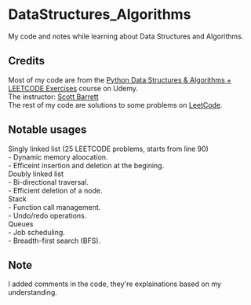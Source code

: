 # DataStructures_Algorithms
My code and notes while learning about Data Structures and Algorithms. <br>

## Credits

Most of my code are from the [Python Data Structures & Algorithms + LEETCODE Exercises](https://ascend.udemy.com/course/data-structures-algorithms-python/) course on Udemy. <br>
The instructor: [Scott Barrett](https://ascend.udemy.com/user/scott-barrett-16/) <br>
The rest of my code are solutions to some problems on [LeetCode](https://leetcode.com/). <br>

## Notable usages

Singly linked list (25 LEETCODE problems, starts from line 90) <br>
    - Dynamic memory aloocation. <br>
    - Efficeint insertion and deletion at the begining. <br>
Doubly linked list <br>
    - Bi-directional traversal. <br>
    - Efficient deletion of a node. <br>
Stack <br>
    - Function call management. <br>
    - Undo/redo operations. <br>
Queues <br>
    - Job scheduling. <br>
    - Breadth-first search (BFS). <br>


## Note

I added comments in the code, they're explainations based on my understanding. <br>
